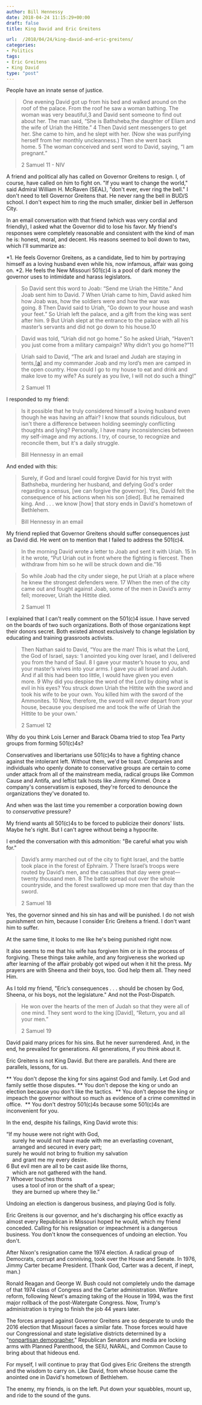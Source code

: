 ```yaml
---
author: Bill Hennessy
date: 2018-04-24 11:15:29+00:00
draft: false
title: King David and Eric Greitens

url:  /2018/04/24/king-david-and-eric-greitens/
categories:
- Politics
tags:
- Eric Greitens
- King David
type: "post"
---
```





People have an innate sense of justice. 







> 
    
> 
>  One evening David got up from his bed and walked around on the roof of the palace. From the roof he saw a woman bathing. The woman was very beautiful,3 and David sent someone to find out about her. The man said, “She is Bathsheba,the daughter of Eliam and the wife of Uriah the Hittite.” 4 Then David sent messengers to get her. She came to him, and he slept with her. (Now she was purifying herself from her monthly uncleanness.) Then she went back home. 5 The woman conceived and sent word to David, saying, “I am pregnant.”
> 
> 2 Samuel 11 - NIV







A friend and political ally
    has called on Governor Greitens to resign. I, of course, have called on him to fight on. "If you want to change the world," said Admiral William H. McRaven (SEAL), "don't ever, ever ring the bell." I don't need to tell Governor Greitens that. He never rang the bell in BUD/S school. I don't expect him to ring the much smaller, dinkier bell in Jefferson City.







In an email conversation with that friend (which was very cordial and friendly), I asked what the Governor did to lose his favor. My friend's responses were completely reasonable and consistent with the kind of man he is: honest, moral, and decent. His reasons seemed to boil down to two, which I'll summarize as:








*1. He feels Governor Greitens, as a candidate, lied to him by portraying himself as a loving husband even while his, now infamous, affair was going on.
*2. He feels the New Missouri 501(c)4 is a pool of dark money the governor uses to intimidate and harass legislators.






> 
    
> 
> So David sent this word to Joab: “Send me Uriah the Hittite.” And Joab sent him to David. 7 When Uriah came to him, David asked him how Joab was, how the soldiers were and how the war was going. 8 Then David said to Uriah, “Go down to your house and wash your feet.” So Uriah left the palace, and a gift from the king was sent after him. 9 But Uriah slept at the entrance to the palace with all his master’s servants and did not go down to his house.10 
> 
> 
    
> 
> David was told, “Uriah did not go home.” So he asked Uriah, “Haven’t you just come from a military campaign? Why didn’t you go home?”11 
> 
> 
    
> 
> ﻿Uriah said to David, “The ark and Israel and Judah are staying in tents,[[a](https://www.biblegateway.com/passage/?search=2+Samuel+11&version=NIV#fen-NIV-8271a)] and my commander Joab and my lord’s men are camped in the open country. How could I go to my house to eat and drink and make love to my wife? As surely as you live, I will not do such a thing!”
> 
> 2 Samuel 11  








I responded to my friend: 







> 
    
> 
> Is it possible that he truly considered himself a loving husband even though he was having an affair? I know that sounds ridiculous, but isn't there a difference between holding seemingly conflicting thoughts and lying? Personally, I have many inconsistencies between my self-image and my actions. I try, of course, to recognize and reconcile them, but it's a daily struggle.
> 
> Bill Hennessy in an email







And ended with this: 







> 
    
> 
> Surely, if God and Israel could forgive David for his tryst with Bathsheba, murdering her husband, and defying God's order regarding a census, [we can forgive the governor]. Yes, David felt the consequence of his actions when his son [died]. But he remained king. And . . . we know [how] that story ends in David's hometown of Bethlehem. 
> 
> Bill Hennessy in an email







My friend replied that Governor Greitens should suffer consequences just as David did. He went on to mention that I failed to address the 501(c)4. 







> 
    
> 
> In the morning David wrote a letter to Joab and sent it with Uriah. 15 In it he wrote, “Put Uriah out in front where the fighting is fiercest. Then withdraw from him so he will be struck down and die.”16 
> 
> 
    
> 
> ﻿So while Joab had the city under siege, he put Uriah at a place where he knew the strongest defenders were. 17 When the men of the city came out and fought against Joab, some of the men in David’s army fell; moreover, Uriah the Hittite died.
> 
> 2 Samuel 11







I explained that I can't really comment on the 501(c)4 issue. I have served on the boards of two such organizations. Both of those organizations kept their donors secret. Both existed almost exclusively to change legislation by educating and training grassroots activists.







> 
    
> 
> Then Nathan said to David, “You are the man! This is what the Lord, the God of Israel, says: ‘I anointed you king over Israel, and I delivered you from the hand of Saul. 8 I gave your master’s house to you, and your master’s wives into your arms. I gave you all Israel and Judah. And if all this had been too little, I would have given you even more. 9 Why did you despise the word of the Lord by doing what is evil in his eyes? You struck down Uriah the Hittite with the sword and took his wife to be your own. You killed him with the sword of the Ammonites. 10 Now, therefore, the sword will never depart from your house, because you despised me and took the wife of Uriah the Hittite to be your own.’
> 
> 2 Samuel 12







Why do you think Lois Lerner and Barack Obama tried to stop Tea Party groups from forming 501(c)4s? 







Conservatives and libertarians use 501(c)4s to have a fighting chance against the intolerant left. Without them, we'd be toast. Companies and individuals who openly donate to conservative groups are certain to come under attack from all of the mainstream media, radical groups like Common Cause and Antifa, and leftist talk hosts like Jimmy Kimmel. Once a company's conservatism is exposed, they're forced to denounce the organizations they've donated to. 







And when was the last time you remember a corporation bowing down to _conservative_﻿ pressure?







My friend wants all 501(c)4s to be forced to publicize their donors' lists. Maybe he's right. But I can't agree without being a hypocrite.







I ended the conversation with this admonition: "Be careful what you wish for."







> 
    
> 
> David’s army marched out of the city to fight Israel, and the battle took place in the forest of Ephraim. 7 There Israel’s troops were routed by David’s men, and the casualties that day were great—twenty thousand men. 8 The battle spread out over the whole countryside, and the forest swallowed up more men that day than the sword.
> 
> 2 Samuel 18







Yes, the governor sinned and his sin has and will be punished. I do not wish punishment on him, because I consider Eric Greitens a friend. I don't want him to suffer.







At the same time, it looks to me like he's being punished right now.







It also seems to me that his wife has forgiven him or is in the process of forgiving. These things take awhile, and any forgiveness she worked up after learning of the affair probably got wiped out when it hit the press. My prayers are with Sheena and their boys, too. God help them all. They need Him.







As I told my friend, "Eric’s consequences . . . should be chosen by God, Sheena, or his boys, not the legislature." And not the Post-Dispatch.







> 
    
> 
> He won over the hearts of the men of Judah so that they were all of one mind. They sent word to the king [David], “Return, you and all your men.” 
> 
> 2 Samuel 19







David paid many prices for his sins. But he never surrendered. And, in the end, he prevailed for generations. All generations, if you think about it.







Eric Greitens is not King David. But there are parallels. And there are parallels, lessons, for us.








** You don't depose the king for sins against God and family. Let God and family settle those disputes.
** You don't depose the king or undo an election because you don't like the tactics. 
** You don't depose the king or impeach the governor without so much as evidence of a crime committed in office. 
** You don't destroy 501(c)4s because some 501(c)4s are inconvenient for you. 






In the end, despite his failings, King David wrote this:







“If my house were not right with God,  
    surely he would not have made with me an everlasting covenant,  
    arranged and secured in every part;  
surely he would not bring to fruition my salvation  
    and grant me my every desire.  
6 But evil men are all to be cast aside like thorns,  
    which are not gathered with the hand.  
7 Whoever touches thorns  
    uses a tool of iron or the shaft of a spear;  
    they are burned up where they lie.”







Undoing an election is dangerous business, and playing God is folly.







Eric Greitens is our governor, and he's discharging his office exactly as almost every Republican in Missouri hoped he would, which my friend conceded. Calling for his resignation or impeachment is a dangerous business. You don't know the consequences of undoing an election. You don't.







After Nixon's resignation
    came the 1974 election. A radical group of Democrats, corrupt and conniving, took over the House and Senate. In 1976, Jimmy Carter became President. (Thank God, Carter was a decent, if inept, man.)







Ronald Reagan and George W. Bush could not completely undo the damage of that 1974 class of Congress and the Carter administration. Welfare reform, following Newt's amazing taking of the House in 1994, was the first major rollback of the post-Watergate Congress. Now, Trump's administration is trying to finish the job 44 years later.







The forces arrayed against Governor Greitens are so desperate to undo the 2016 election that Missouri faces a similar fate. Those forces would have our Congressional and state legislative districts determined by a "[nonpartisan demographer.](https://hennessysview.com/2018/04/22/how-senator-schaffs-clean-missouri-plan-will-deliver-the-legislature-to-democrats/)" Republican Senators and media are locking arms with Planned Parenthood, the SEIU, NARAL, and Common Cause to bring about that hideous end.







For myself, I will continue to pray that God gives Eric Greitens the strength and the wisdom to carry on. Like David, from whose house came the anointed one in David's hometown of Bethlehem. 







The enemy, my friends, is on the left. Put down your squabbles, mount up, and ride to the sound of the guns. 



